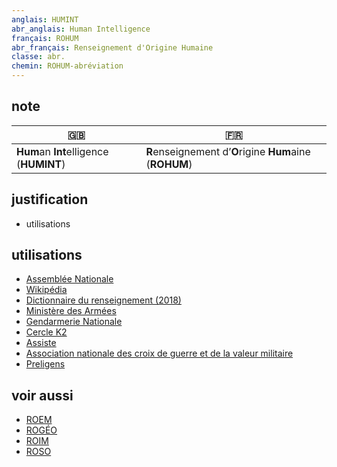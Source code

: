 ```yaml
---
anglais: HUMINT
abr_anglais: Human Intelligence
français: ROHUM
abr_français: Renseignement d'Origine Humaine
classe: abr.
chemin: ROHUM-abréviation
---
```

## note

🇬🇧 | 🇫🇷
---|---
**Hum**an **Int**elligence (**HUMINT**)|**R**enseignement d’**O**rigine **Hum**aine (**ROHUM**)

## justification

- utilisations

## utilisations

- [Assemblée Nationale](https://www.assemblee-nationale.fr/14/cr-cdef/12-13/c1213055.asp)
- [Wikipédia](https://fr.wikipedia.org/wiki/Renseignement_d%27origine_humaine)
- [Dictionnaire du renseignement (2018)](https://www.cairn.info/dictionnaire-du-renseignement--9782262070564-page-661.htm)
- [Ministère des Armées](https://www.defense.gouv.fr/ema/actualites/cohesiondefense-operationnelles-portrait-dune-analyste-renseignement-dorigine-humaine-a-direction)
- [Gendarmerie Nationale](https://www.gendarmerie.interieur.gouv.fr/crgn/content/download/1772/file/NOTE_CREOGN_90_renseignement_humain.pdf)
- [Cercle K2](https://cercle-k2.fr/etudes/aux-sources-du-renseignement)
- [Assiste](https://assiste.com/Encyclopedie/ROHUM.html)
- [Association nationale des croix de guerre et de la valeur militaire](https://croixdeguerre-valeurmilitaire.fr/drm-des-moyens-de-haute-technologie-pour-le-recueil-de-renseignements/)
- [Preligens](https://www.preligens.com/fr/produits/ai-factory)

## voir aussi

- [ROEM](ROEM-abréviation.html)
- [ROGÉO](ROGÉO-abréviation.html)
- [ROIM](ROIM-abréviation.html)
- [ROSO](ROSO-abréviation.html)
